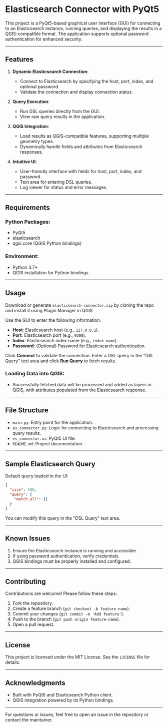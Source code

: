 # Elasticsearch Connector with PyQt5

This project is a PyQt5-based graphical user interface (GUI) for connecting to an Elasticsearch instance, running queries, and displaying the results in a QGIS-compatible format. The application supports optional password authentication for enhanced security.

---

## Features

1. **Dynamic Elasticsearch Connection**:
   - Connect to Elasticsearch by specifying the host, port, index, and optional password.
   - Validate the connection and display connection status.

2. **Query Execution**:
   - Run DSL queries directly from the GUI.
   - View raw query results in the application.

3. **QGIS Integration**:
   - Load results as QGIS-compatible features, supporting multiple geometry types.
   - Dynamically handle fields and attributes from Elasticsearch responses.

4. **Intuitive UI**:
   - User-friendly interface with fields for host, port, index, and password.
   - Text area for entering DSL queries.
   - Log viewer for status and error messages.

---

## Requirements

### Python Packages:
- PyQt5
- elasticsearch
- qgis.core (QGIS Python bindings)

### Environment:
- Python 3.7+
- QGIS installation for Python bindings.

---

## Usage

Download or generate `elasticsearch-connector.zip` by cloning the repo and install it using Plugin Manager in QGIS

Use the GUI to enter the following information:
   - **Host**: Elasticsearch host (e.g., `127.0.0.1`).
   - **Port**: Elasticsearch port (e.g., `9200`).
   - **Index**: Elasticsearch index name (e.g., `index_name`).
   - **Password**: (Optional) Password for Elasticsearch authentication.

Click **Connect** to validate the connection.
Enter a DSL query in the "DSL Query" text area and click **Run Query** to fetch results.

### Loading Data into QGIS:

- Successfully fetched data will be processed and added as layers in QGIS, with attributes populated from the Elasticsearch response.

---

## File Structure

- `main.py`: Entry point for the application.
- `es_connector.py`: Logic for connecting to Elasticsearch and processing query results.
- `es_connector.ui`: PyQt5 UI file.
- `README.md`: Project documentation.

---

## Sample Elasticsearch Query

Default query loaded in the UI:
```json
{
  "size": 100,
  "query": {
    "match_all": {}
  }
}
```
You can modify this query in the "DSL Query" text area.

---

## Known Issues

1. Ensure the Elasticsearch instance is running and accessible.
2. If using password authentication, verify credentials.
3. QGIS bindings must be properly installed and configured.

---

## Contributing

Contributions are welcome! Please follow these steps:
1. Fork the repository.
2. Create a feature branch (`git checkout -b feature-name`).
3. Commit your changes (`git commit -m 'Add feature'`).
4. Push to the branch (`git push origin feature-name`).
5. Open a pull request.

---

## License

This project is licensed under the MIT License. See the `LICENSE` file for details.

---

## Acknowledgments

- Built with PyQt5 and Elasticsearch Python client.
- QGIS integration powered by its Python bindings.

---

For questions or issues, feel free to open an issue in the repository or contact the maintainer.

